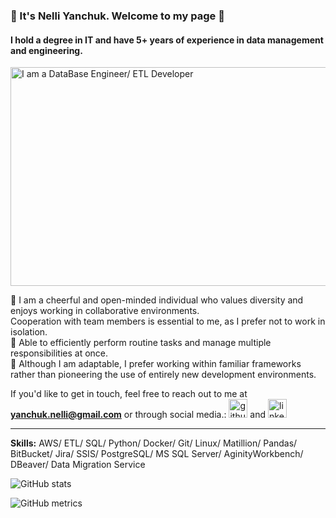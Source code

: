 ###  👋 It's Nelli Yanchuk. Welcome to my page 👋 
#### I hold a degree in IT and have 5+ years of experience in data management and engineering.
<img src="https://i.postimg.cc/NMzYFPWc/dataengineer.jpg" alt="I am a DataBase Engineer/ ETL Developer" width="700" height="350">

🌟 I am a cheerful and open-minded individual who values diversity and enjoys working in collaborative environments.  
Cooperation with team members is essential to me, as I prefer not to work in isolation.  
🌟 Able to efficiently perform routine tasks and manage multiple responsibilities at once.  
🌟 Although I am adaptable, I prefer working within familiar frameworks rather than pioneering the use of entirely new development environments.


If you'd like to get in touch, feel free to reach out to me at **yanchuk.nelli@gmail.com** or through social media.: [<img src='https://cdn.jsdelivr.net/npm/simple-icons@3.0.1/icons/github.svg' alt='github' height='30'>](https://github.com/NelliYanchuk) and [<img src='https://cdn.jsdelivr.net/npm/simple-icons@3.0.1/icons/linkedin.svg' alt='linkedin' height='30'>](https://www.linkedin.com/in/https://www.linkedin.com/in/nelli-yanchuk-a24b81138//)

---

**Skills:** AWS/ ETL/ SQL/ Python/ Docker/ Git/ Linux/ Matillion/ Pandas/ BitBucket/ Jira/ SSIS/ PostgreSQL/ MS SQL Server/ AginityWorkbench/ DBeaver/ Data Migration Service




![GitHub stats](https://github-readme-stats.vercel.app/api?username=NelliYanchuk&show_icons=true)  

![GitHub metrics](https://metrics.lecoq.io/NelliYanchuk)
